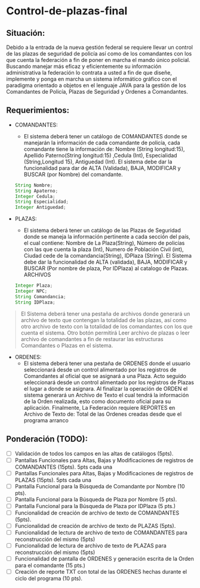 # Control-de-plazas-final

## Situación:

Debido a la entrada de la nueva gestión federal se requiere llevar un control de las plazas de seguridad de policía así como de los
comandantes con los que cuenta la federación a fin de poner en marcha el mando único policial. Buscando manejar más eficaz y
eficientemente su información administrativa la federación lo contrata a usted a fin de que diseñe, implemente y ponga en marcha un
sistema informático gráfico con el paradigma orientado a objetos en el lenguaje JAVA para la gestión de los Comandantes de Policía,
Plazas de Seguridad y Ordenes a Comandantes.

## Requerimientos:

* COMANDANTES:
    * El sistema deberá tener un catálogo de COMANDANTES donde se manejarán la información de cada comandante de policía, cada
    comandante tiene la información de: Nombre (String longitud:15), Apellido Paterno(String longitud:15) ,Cedula (Int), Especialidad
    (String,Longitud 15), Antiguedad (Int). El sistema debe dar la funcionalidad para dar de ALTA (Validada), BAJA, MODIFICAR y
    BUSCAR (por Nombre) del comandante.
    
    ```java
    String Nombre;
    String Apaterno;
    Integer Cedula;
    String Especialidad;
    Integer Antiguedad;
    ```

* PLAZAS:
    * El sistema deberá tener un catálogo de las Plazas de Seguridad donde se maneja la información pertinente a cada sección del país, el
    cual contiene: Nombre de La Plaza(String), Número de policías con las que cuenta la plaza (Int), Numero de Población Civil (int),
    Ciudad cede de la comandancia(String), IDPlaza (String). El Sistema debe dar la funcionalidad de ALTA (validada), BAJA,
    MODIFICAR y BUSCAR (Por nombre de plaza, Por IDPlaza) al catalogo de Plazas.
    ARCHIVOS
    
    ```java
    Integer Plaza;
    Integer NPC;
    String Comandancia;
    String IDPlaza;
    ```
    
> El Sistema deberá tener una pestaña de archivos donde generará un archivo de texto que contengan la totalidad de las plazas, así como
> otro archivo de texto con la totalidad de los comandantes con los que cuenta el sistema. Otro botón permitirá Leer archivo de plazas o
> leer archivo de comandantes a fin de restaurar las estructuras Comandantes o Plazas en el sistema.

* ORDENES:
    * El sistema deberá tener una pestaña de ORDENES donde el usuario seleccionará desde un control alimentado por los registros de
    Comandantes al oficial que se asignará a una Plaza. Acto seguido seleccionará desde un control alimentado por los registros de Plazas
    el lugar a donde se asignara. Al finalizar la operación de ORDEN el sistema generará un Archivo de Texto el cual tendrá la información
    de la Orden realizada, esto como documento oficial para su aplicación.
    Finalmente, La Federación requiere REPORTES en Archivo de Texto de: Total de las Ordenes creadas desde que el programa arranco
    

## Ponderación (TODO):

- [ ] Validación de todos los campos en las altas de catálogos (5pts).
- [ ] Pantallas Funcionales para Altas, Bajas y Modificaciones de registros de COMANDANTES (15pts). 5pts cada una
- [ ] Pantallas Funcionales para Altas, Bajas y Modificaciones de registros de PLAZAS (15pts). 5pts cada una
- [ ] Pantalla Funcional para la Búsqueda de Comandante por Nombre (10 pts).
- [ ] Pantalla Funcional para la Búsqueda de Plaza por Nombre (5 pts).
- [ ] Pantalla Funcional para la Búsqueda de Plaza por IDPlaza (5 pts.)
- [ ] Funcionalidad de creación de archivo de texto de COMANDANTES (5pts).
- [ ] Funcionalidad de creación de archivo de texto de PLAZAS (5pts).
- [ ] Funcionalidad de lectura de archivo de texto de COMANDANTES para reconstrucción del mismo (5pts)
- [ ] Funcionalidad de lectura de archivo de texto de PLAZAS para reconstrucción del mismo (5pts)
- [ ] Funcionalidad de pantalla de ORDENES y generación escrita de la Orden para el comandante (15 pts.)
- [ ] Creación de reporte TXT con total de las ORDENES hechas durante el ciclo del programa (10 pts).
